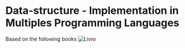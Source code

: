 # Data-structure - Implementation in Multiples Programming Languages

Based on the following books 
![Livro](https://algs4.cs.princeton.edu/cover.png)
